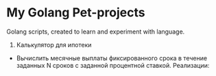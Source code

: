 # My Golang Pet-projects
 
Golang scripts, created to learn and experiment with language.


1) Калькулятор для ипотеки
* Вычислить месячные выплаты фиксированного срока в течение заданных N сроков с заданной процентной ставкой. Реализации:
